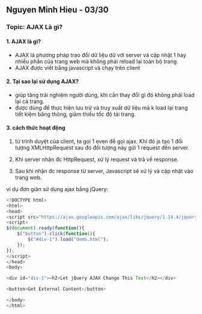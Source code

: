 ## Nguyen Minh Hieu - 03/30

### Topic: AJAX Là gì?

#### 1. AJAX là gì? 
- AJAX là phương pháp trao đổi dữ liệu dữ với server và cập nhật 1 hay nhiều phần của trang web mà không phải reload lại toàn bộ trang.
- AJAX được viết bằng javascript và chạy trên client

#### 2. Tại sao lại sử dụng AJAX?
- giúp tăng trải nghiệm người dùng, khi cần thay đổi gì đó không phải load lại cả trang.
- được dùng để thực hiện lưu trữ và truy xuất dữ liệu mà k load lại trang tiết kiệm băng thông, giảm thiểu tốc độ tải trang.

#### 3. cách thức hoạt động 
1. từ trình duyệt của client, ta gọi 1 even để gọi ajax. Khi đó js tạo 1 đối tượng XMLHttpRequest sau đó đối tượng này gửi 1 request đến server.
2. Khi server nhận đc HttpRequest, xử lý request và trả về response.

3. Sau khi nhận đc response từ server, Javascript sẽ xử lý và cập nhật vào trang web.

ví dụ đơn giản sử dụng ajax bằng jQuery: 
``` javascript
<!DOCTYPE html>
<html>
<head>
<script src="https://ajax.googleapis.com/ajax/libs/jquery/1.14.4/jquery.min.js"></script>
<script>
$(document).ready(function(){
    $("button").click(function(){
        $("#div-1").load("demo.html");
    });
});
</script>
</head>
<body>

<div id="div-1"><h2>Let jQuery AJAX Change This Text</h2></div>

<button>Get External Content</button>

</body>
</html>
```